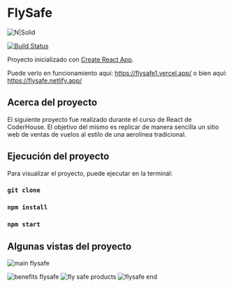 # FlySafe

![N|Solid](https://encrypted-tbn0.gstatic.com/images?q=tbn:ANd9GcR4Nhtli5aSkLo8igB8oRJM49A8XBx8f15gENCCcuvf80kuqyUOrZ8giQgy4GZ7Ix_sb6c&usqp=CAU)

[![Build Status](https://travis-ci.org/joemccann/dillinger.svg?branch=master)](https://travis-ci.org/joemccann/dillinger)

Proyecto inicializado con [Create React App](https://github.com/facebook/create-react-app).

Puede verlo en funcionamiento aquí: https://flysafe1.vercel.app/ o bien aquí: https://flysafe.netlify.app/

## Acerca del proyecto
El siguiente proyecto fue realizado durante el curso de React de CoderHouse. El objetivo del mismo es replicar de manera sencilla un sitio web de ventas de vuelos al estilo de una aerolínea tradicional. 
## Ejecución del proyecto

Para visualizar el proyecto, puede ejecutar en la terminal:

### `git clone`
### `npm install`
### `npm start`


## Algunas vistas del proyecto

![main flysafe](https://user-images.githubusercontent.com/99835309/211130160-08b9c0cf-35ab-4e73-9bbb-62ec4ec312ed.png)

![benefits flysafe](https://user-images.githubusercontent.com/99835309/211130186-62cd4b53-c95f-47b8-970d-576d0155fe69.png)
![fly safe products](https://user-images.githubusercontent.com/99835309/211130199-ea5b52a6-0b29-4f1c-b72a-70a1b82637b8.png)
![flysafe end](https://user-images.githubusercontent.com/99835309/211130222-b58083aa-d1b8-430c-847d-afb91d89807b.png)
